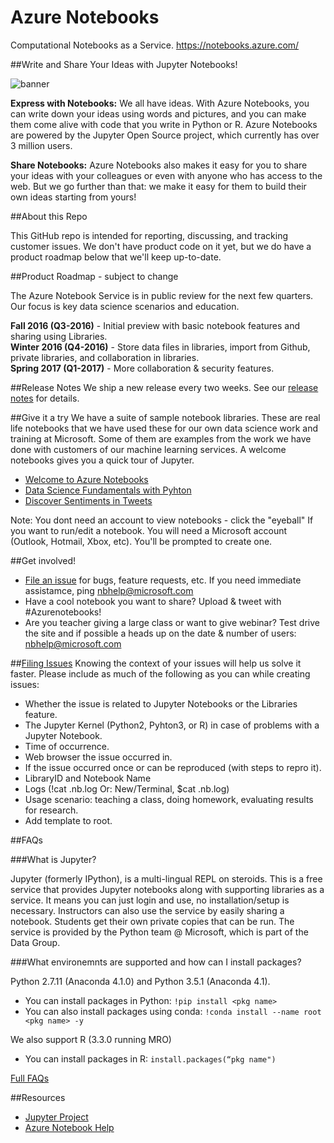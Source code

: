 
# Azure Notebooks
Computational Notebooks as a Service. https://notebooks.azure.com/

##Write and Share Your Ideas with Jupyter Notebooks!

![banner](https://github.com/Microsoft/AzureNotebooks/blob/master/.github/aznb_github.png "banner")

**Express with Notebooks:** We all have ideas. With Azure Notebooks, you can write down your ideas using words and pictures, and you can make them come alive with code that you write in Python or R. Azure Notebooks are powered by the Jupyter Open Source project, which currently has over 3 million users.

**Share Notebooks:** Azure Notebooks also makes it easy for you to share your ideas with your colleagues or even with anyone who has access to the web. But we go further than that: we make it easy for them to build their own ideas starting from yours! 

##About this Repo

This GitHub repo is intended for reporting, discussing, and tracking customer issues. We don't have product code on it yet, but we do have a product roadmap below that we'll keep up-to-date. 

##Product Roadmap - subject to change

The Azure Notebook Service is in public review for the next few quarters. Our focus is key data science scenarios and education. 

**Fall 2016 (Q3-2016)** - Initial preview with basic notebook features and sharing using Libraries.  
**Winter 2016 (Q4-2016)** - Store data files in libraries, import from Github, private libraries, and collaboration in libraries.  
**Spring 2017 (Q1-2017)** - More collaboration & security features.  

##Release Notes
We ship a new release every two weeks. See our [release notes](https://notebooks.azure.com/releasenotes) for details.

##Give it a try
We have a suite of sample notebook libraries. These are real life notebooks that we have used these for our own data science work and training at Microsoft. Some of them are examples from the work we have done with customers of our machine learning services. A welcome notebooks gives you a quick tour of Jupyter. 
* [Welcome to Azure Notebooks](https://notebooks.azure.com/library/samples/html/Azure%20Notebooks%20-%20Welcome.ipynb)
* [Data Science Fundamentals with Pyhton](https://notebooks.azure.com/library/PythonForDS)
* [Discover Sentiments in Tweets](https://notebooks.azure.com/library/samples/html/Discover%20Sentiments%20in%20Tweets.ipynb)

Note: You dont need an account to view notebooks - click the "eyeball"  If you want to run/edit a notebook. You will need a Microsoft account (Outlook, Hotmail, Xbox, etc). You'll be prompted to create one. 

##Get involved! 
* [File an issue](https://github.com/Microsoft/AzureNotebooks/issues/new) for bugs, feature requests, etc.  If you need immediate assistamce, ping nbhelp@microsoft.com 
* Have a cool notebook you want to share?  Upload & tweet with #Azurenotebooks!
* Are you teacher giving a large class or want to give webinar?  Test drive the site and if possible a heads up on the date & number of users: nbhelp@microsoft.com 

##[Filing Issues](https://github.com/Microsoft/AzureNotebooks/issues/new)
Knowing the context of your issues will help us solve it faster. Please include as much of the following as you can while creating issues:
* Whether the issue is related to Jupyter Notebooks or the Libraries feature.
* The Jupyter Kernel (Python2, Pyhton3, or R) in case of problems with a Jupyter Notebook.
* Time of occurrence.
* Web browser the issue occurred in.
* If the issue occurred once or can be reproduced (with steps to repro it).
* LibraryID and Notebook Name
* Logs (!cat .nb.log Or: New/Terminal, $cat .nb.log)
* Usage scenario: teaching a class, doing homework, evaluating results for research.
* Add template to root. 

##FAQs

###What is Jupyter? 

Jupyter (formerly IPython), is a multi-lingual REPL on steroids. This is a free service that provides Jupyter notebooks along with supporting libraries as a service. It means you can just login and use, no installation/setup is necessary. Instructors can also use the service by easily sharing a notebook.  Students get their own private copies that can be run.  The service is provided by the Python team @ Microsoft, which is part of the Data Group.  

###What environemnts are supported and how can I install packages?

Python 2.7.11 (Anaconda 4.1.0) and Python 3.5.1 (Anaconda 4.1).
- You can install packages in Python: `!pip install <pkg name>`
- You can also install packages using conda: `!conda install --name root <pkg name> -y`

We also support R (3.3.0 running MRO)
- You can install packages in R: `install.packages(“pkg name")`

[Full FAQs](https://notebooks.azure.com/faq)

##Resources
* [Jupyter Project](https://jupyter.org/)
* [Azure Notebook Help](nbhelp@microsoft.com)


